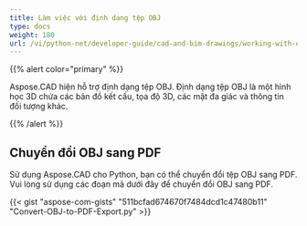 ```yaml
---
title: Làm việc với định dạng tệp OBJ
type: docs
weight: 180
url: /vi/python-net/developer-guide/cad-and-bim-drawings/working-with-obj-file-format/
---
```


{{% alert color="primary" %}}

Aspose.CAD hiện hỗ trợ định dạng tệp OBJ. Định dạng tệp OBJ là một hình học 3D chứa các bản đồ kết cấu, tọa độ 3D, các mặt đa giác và thông tin đối tượng khác.

{{% /alert %}}

## **Chuyển đổi OBJ sang PDF**

Sử dụng Aspose.CAD cho Python, bạn có thể chuyển đổi tệp OBJ sang PDF. Vui lòng sử dụng các đoạn mã dưới đây để chuyển đổi OBJ sang PDF.

{{< gist "aspose-com-gists" "511bcfad674670f7484dcd1c47480b11" "Convert-OBJ-to-PDF-Export.py" >}}
